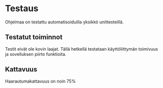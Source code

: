 # Testaus

Ohjelmaa on testattu automatisoiduilla yksikkö unittesteillä. 

## Testatut toiminnot

Testit eivät ole kovin laajat. Tällä hetkellä testataan käyttöliittymän toimivuus ja sovelluksen piirto funktioita.

## Kattavuus

Haarautumakattavuus on noin 75%
